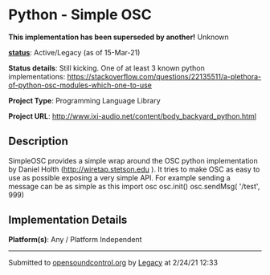 # Python - Simple OSC

**This implementation has been superseded by another!**
Unknown

**[status](../implementation-status.html)**: Active/Legacy (as of 15-Mar-21)

**Status details**: 
Still kicking.  One of at least 3 known python implementations: https://stackoverflow.com/questions/22135511/a-plethora-of-python-osc-modules-which-one-to-use

**Project Type**: Programming Language Library

**Project URL**: <http://www.ixi-audio.net/content/body_backyard_python.html>

## Description

SimpleOSC provides a simple wrap around the OSC python implementation by Daniel Holth (http://wiretap.stetson.edu ). It tries to make OSC as easy to use as possible exposing a very simple API. For example sending a message can be as simple as this import osc osc.init() osc.sendMsg( '/test', 999)

## Implementation Details

**Platform(s)**: Any / Platform Independent

---
Submitted to [opensoundcontrol.org](https://opensoundcontrol.org) by [Legacy](https://web.archive.org) at 2/24/21 12:33
